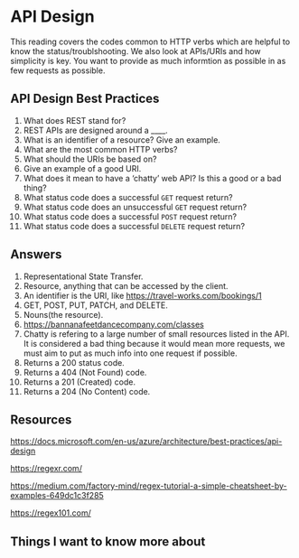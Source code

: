 # API Design

This reading covers the codes common to HTTP verbs which are helpful to know the status/troublshooting. We also look at APIs/URIs and how simplicity is key. You want to provide as much  informtion as possible in as few requests as possible.

## API Design Best Practices

1. What does REST stand for?
2. REST APIs are designed around a ____.
3. What is an identifier of a resource? Give an example.
4. What are the most common HTTP verbs?
5. What should the URIs be based on?
6. Give an example of a good URI.
7. What does it mean to have a ‘chatty’ web API? Is this a good or a bad thing?
8. What status code does a successful `GET` request return?
9. What status code does an unsuccessful `GET` request return?
10. What status code does a successful `POST` request return?
11. What status code does a successful `DELETE` request return?

## Answers

1. Representational State Transfer.
2. Resource, anything that can be accessed by the client.
3. An identifier is the URI, like <https://travel-works.com/bookings/1>
4. GET, POST, PUT, PATCH, and DELETE.
5. Nouns(the resource).
6. <https://bannanafeetdancecompany.com/classes>
7. Chatty is refering to a large number of small resources listed in the API. It is considered a bad thing because it would mean more requests, we must aim to put as much info into one request if possible.
8. Returns a 200 status code.
9. Returns a 404 (Not Found) code.
10. Returns a 201 (Created) code.
11. Returns a 204 (No Content) code.

## Resources

<https://docs.microsoft.com/en-us/azure/architecture/best-practices/api-design>

<https://regexr.com/>

<https://medium.com/factory-mind/regex-tutorial-a-simple-cheatsheet-by-examples-649dc1c3f285>

<https://regex101.com/>

## Things I want to know more about

